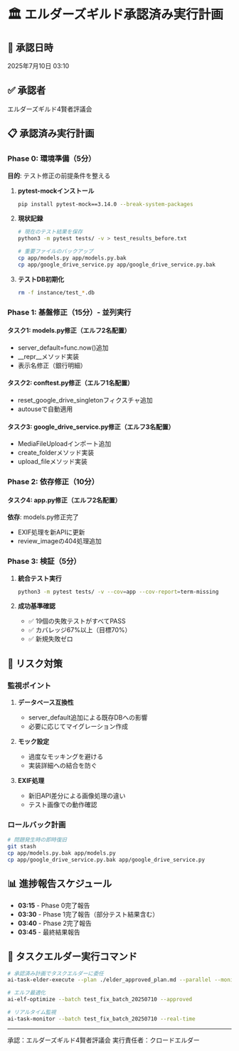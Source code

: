# 🏛️ エルダーズギルド承認済み実行計画

## 📅 承認日時
2025年7月10日 03:10

## ✅ 承認者
エルダーズギルド4賢者評議会

## 📋 承認済み実行計画

### Phase 0: 環境準備（5分）
**目的**: テスト修正の前提条件を整える

1. **pytest-mockインストール**
   ```bash
   pip install pytest-mock==3.14.0 --break-system-packages
   ```

2. **現状記録**
   ```bash
   # 現在のテスト結果を保存
   python3 -m pytest tests/ -v > test_results_before.txt
   
   # 重要ファイルのバックアップ
   cp app/models.py app/models.py.bak
   cp app/google_drive_service.py app/google_drive_service.py.bak
   ```

3. **テストDB初期化**
   ```bash
   rm -f instance/test_*.db
   ```

### Phase 1: 基盤修正（15分）- 並列実行

#### タスク1: models.py修正（エルフ2名配置）
- server_default=func.now()追加
- __repr__メソッド実装
- 表示名修正（銀行明細）

#### タスク2: conftest.py修正（エルフ1名配置）
- reset_google_drive_singletonフィクスチャ追加
- autouseで自動適用

#### タスク3: google_drive_service.py修正（エルフ3名配置）
- MediaFileUploadインポート追加
- create_folderメソッド実装
- upload_fileメソッド実装

### Phase 2: 依存修正（10分）

#### タスク4: app.py修正（エルフ2名配置）
**依存**: models.py修正完了
- EXIF処理を新APIに更新
- review_imageの404処理追加

### Phase 3: 検証（5分）

1. **統合テスト実行**
   ```bash
   python3 -m pytest tests/ -v --cov=app --cov-report=term-missing
   ```

2. **成功基準確認**
   - ✅ 19個の失敗テストがすべてPASS
   - ✅ カバレッジ67%以上（目標70%）
   - ✅ 新規失敗ゼロ

## 🚨 リスク対策

### 監視ポイント
1. **データベース互換性**
   - server_default追加による既存DBへの影響
   - 必要に応じてマイグレーション作成

2. **モック設定**
   - 過度なモッキングを避ける
   - 実装詳細への結合を防ぐ

3. **EXIF処理**
   - 新旧API差分による画像処理の違い
   - テスト画像での動作確認

### ロールバック計画
```bash
# 問題発生時の即時復旧
git stash
cp app/models.py.bak app/models.py
cp app/google_drive_service.py.bak app/google_drive_service.py
```

## 📊 進捗報告スケジュール

- **03:15** - Phase 0完了報告
- **03:30** - Phase 1完了報告（部分テスト結果含む）
- **03:40** - Phase 2完了報告
- **03:45** - 最終結果報告

## 🎯 タスクエルダー実行コマンド

```bash
# 承認済み計画でタスクエルダーに委任
ai-task-elder-execute --plan ./elder_approved_plan.md --parallel --monitor

# エルフ最適化
ai-elf-optimize --batch test_fix_batch_20250710 --approved

# リアルタイム監視
ai-task-monitor --batch test_fix_batch_20250710 --real-time
```

---
承認：エルダーズギルド4賢者評議会
実行責任者：クロードエルダー